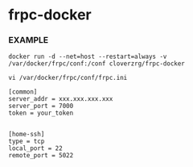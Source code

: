 # frpc-docker

### EXAMPLE
`docker run -d --net=host --restart=always -v /var/docker/frpc/conf:/conf cloverzrg/frpc-docker`

`vi /var/docker/frpc/conf/frpc.ini`
```
[common]
server_addr = xxx.xxx.xxx.xxx
server_port = 7000
token = your_token


[home-ssh]
type = tcp
local_port = 22
remote_port = 5022
```
